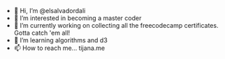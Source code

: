 - 👋 Hi, I’m @elsalvadordali
- 👀 I’m interested in becoming a master coder
- 🌱 I’m currently working on collecting all the freecodecamp certificates. Gotta catch 'em all!
- 💞️ I’m learning algorithms and d3
- 📫 How to reach me... tijana.me
